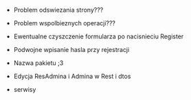 * Problem odswiezania strony???
* Problem wspolbieznych operacji???

* Ewentualne czyszczenie formularza po nacisnieciu Register
* Podwojne wpisanie hasla przy rejestracji
* Nazwa pakietu ;3

* Edycja ResAdmina i Admina w Rest i dtos
* serwisy